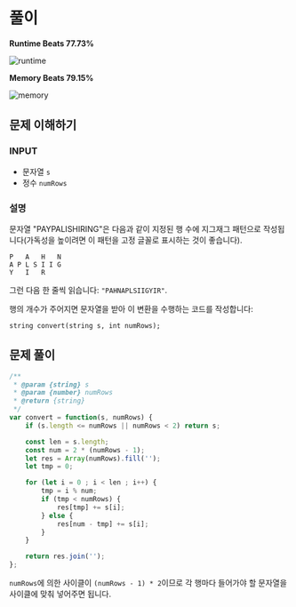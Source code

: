 # 풀이

**Runtime Beats 77.73%**

![runtime](https://user-images.githubusercontent.com/55650732/229334628-e5625940-4b2e-42e6-9e52-229861dff43c.svg)

**Memory Beats 79.15%**

![memory](https://user-images.githubusercontent.com/55650732/229334624-bf193954-043f-43ab-9ee8-35cd8851fb23.svg)


## 문제 이해하기

### INPUT
- 문자열 `s`
- 정수 `numRows`

### 설명

문자열 "PAYPALISHIRING"은 다음과 같이 지정된 행 수에 지그재그 패턴으로 작성됩니다(가독성을 높이려면 이 패턴을 고정 글꼴로 표시하는 것이 좋습니다).

```
P   A   H   N
A P L S I I G
Y   I   R
```

그런 다음 한 줄씩 읽습니다: `"PAHNAPLSIIGYIR"`.

행의 개수가 주어지면 문자열을 받아 이 변환을 수행하는 코드를 작성합니다:

~~~
string convert(string s, int numRows);
~~~


## 문제 풀이
~~~javascript
/**
 * @param {string} s
 * @param {number} numRows
 * @return {string}
 */
var convert = function(s, numRows) {
    if (s.length <= numRows || numRows < 2) return s;

    const len = s.length;
    const num = 2 * (numRows - 1);
    let res = Array(numRows).fill('');
    let tmp = 0;

    for (let i = 0 ; i < len ; i++) {
        tmp = i % num;
        if (tmp < numRows) {
            res[tmp] += s[i];
        } else {
            res[num - tmp] += s[i];
        }
    }

    return res.join('');
};
~~~

`numRows`에 의한 사이클이 `(numRows - 1) * 2`이므로 각 행마다 들어가야 할 문자열을 사이클에 맞춰 넣어주면 됩니다.